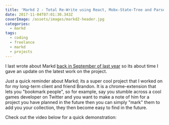 ```yaml
---
title: 'Markd 2 - Total Re-Write using React, Mobx-State-Tree and Parse-Server'
date: 2017-11-04T07:01:30.343Z
coverImage: /assets/images/markd2-header.jpg
categories:
  - markd
tags:
  - coding
  - freelance
  - markd
  - projects
---
```

I last wrote about Markd [back in September of last year](https://mikecann.co.uk/markd/portfolio/projects/introducing-markd-pinterest-for-people/) so its about time I gave an update on the latest work on the project.

Just a quick reminder about Markd; its a super cool project that I worked on for my long-term client and friend Brandon. It is a chrome-extension that lets you "bookmark people", so for example, say you stumble across a cool games developer on Twitter and you want to make a note of him for a project you have planned in the future then you can simply "mark" them to add you your collection, they then become easy to find in the future.

Check out the video below for a quick demonstration:

